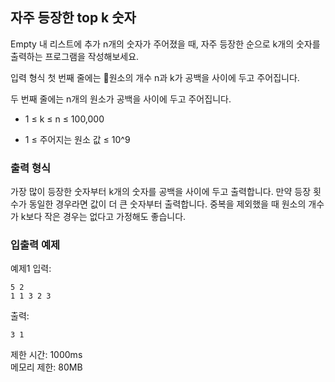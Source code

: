 ## 자주 등장한 top k 숫자

Empty
내 리스트에 추가
n개의 숫자가 주어졌을 때, 자주 등장한 순으로 k개의 숫자를 출력하는 프로그램을 작성해보세요.

입력 형식
첫 번째 줄에는 원소의 개수 n과 k가 공백을 사이에 두고 주어집니다.

두 번째 줄에는 n개의 원소가 공백을 사이에 두고 주어집니다.

-   1 ≤ k ≤ n ≤ 100,000

-   1 ≤ 주어지는 원소 값 ≤ 10^9

### 출력 형식

가장 많이 등장한 숫자부터 k개의 숫자를 공백을 사이에 두고 출력합니다. 만약 등장 횟수가 동일한 경우라면 값이 더 큰 숫자부터 출력합니다. 중복을 제외했을 때 원소의 개수가 k보다 작은 경우는 없다고 가정해도 좋습니다.

### 입출력 예제

예제1
입력:

```
5 2
1 1 3 2 3
```

출력:

```
3 1
```

제한 시간: 1000ms
<br>
메모리 제한: 80MB
